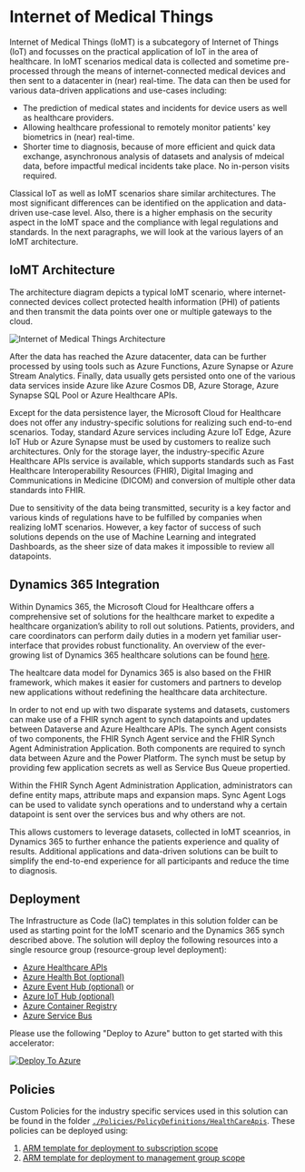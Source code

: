 # Internet of Medical Things

Internet of Medical Things (IoMT) is a subcategory of Internet of Things (IoT) and focusses on the practical application of IoT in the area of healthcare. In IoMT scenarios medical data is collected and sometime pre-processed through the means of internet-connected medical devices and then sent to a datacenter in (near) real-time. The data can then be used for various data-driven applications and use-cases including:

- The prediction of medical states and incidents for device users as well as healthcare providers.
- Allowing healthcare professional to remotely monitor patients' key biometrics in (near) real-time.
- Shorter time to diagnosis, because of more efficient and quick data exchange, asynchronous analysis of datasets and analysis of mdeical data, before impactful medical incidents take place. No in-person visits required.

Classical IoT as well as IoMT scenarios share similar architectures. The most significant differences can be identified on the application and data-driven use-case level. Also, there is a higher emphasis on the security aspect in the IoMT space and the compliance with legal regulations and standards. In the next paragraphs, we will look at the various layers of an IoMT architecture.

## IoMT Architecture

The architecture diagram depicts a typical IoMT scenario, where internet-connected devices collect protected health information (PHI) of patients and then transmit the data points over one or multiple gateways to the cloud.

![Internet of Medical Things Architecture](https://azurecomcdn.azureedge.net/cvt-de4fdbbb3ad8eae39e175d8a2cfbe51a8ba26df89652cc54f4ca3e6d74bf43d2/images/page/overview/iot/industry/healthcare/diag-iot-healthcare.svg)

After the data has reached the Azure datacenter, data can be further processed by using tools such as Azure Functions, Azure Synapse or Azure Stream Analytics. Finally, data usually gets persisted onto one of the various data services inside Azure like Azure Cosmos DB, Azure Storage, Azure Synapse SQL Pool or Azure Healthcare APIs.

Except for the data persistence layer, the Microsoft Cloud for Healthcare does not offer any industry-specific solutions for realizing such end-to-end scenarios. Today, standard Azure services including Azure IoT Edge, Azure IoT Hub or Azure Synapse must be used by customers to realize such architectures. Only for the storage layer, the industry-specific Azure Healthcare APIs service is available, which supports standards such as Fast Healthcare Interoperability Resources (FHIR), Digital Imaging and Communications in Medicine (DICOM) and conversion of multiple other data standards into FHIR.

Due to sensitivity of the data being transmitted, security is a key factor and various kinds of regulations have to be fulfilled by companies when realizing IoMT scenarios. However, a key factor of success of such solutions depends on the use of Machine Learning and integrated Dashboards, as the sheer size of data makes it impossible to review all datapoints.

## Dynamics 365 Integration

Within Dynamics 365, the Microsoft Cloud for Healthcare offers a comprehensive set of solutions for the healthcare market to expedite a healthcare organization’s ability to roll out solutions. Patients, providers, and care coordinators can perform daily duties in a modern yet familiar user-interface that provides robust functionality. An overview of the ever-growing list of Dynamics 365 healthcare solutions can be found [here](https://docs.microsoft.com/en-us/dynamics365/industry/healthcare/overview).

The healtcare data model for Dynamics 365 is also based on the FHIR framework, which makes it easier for customers and partners to develop new applications without redefining the healthcare data architecture.

In order to not end up with two disparate systems and datasets, customers can make use of a FHIR synch agent to synch datapoints and updates between Dataverse and Azure Healthcare APIs. The synch Agent consists of two components, the FHIR Synch Agent service and the FHIR Synch Agent Administration Application. Both components are required to synch data between Azure and the Power Platform. The synch must be setup by providing few application secrets as well as Service Bus Queue propertied.

Within the FHIR Synch Agent Administration Application, administrators can define entity maps, attribute maps and expansion maps. Sync Agent Logs can be used to validate synch operations and to understand why a certain datapoint is sent over the services bus and why others are not.

This allows customers to leverage datasets, collected in IoMT sceanrios, in Dynamics 365 to further enhance the patients experience and quality of results. Additional applications and data-driven solutions can be built to simplify the end-to-end experience for all participants and reduce the time to diagnosis.

## Deployment

The Infrastructure as Code (IaC) templates in this solution folder can be used as starting point for the IoMT scenario and the Dynamics 365 synch described above. The solution will deploy the following resources into a single resource group (resource-group level deployment):

- [Azure Healthcare APIs](https://docs.microsoft.com/en-us/azure/healthcare-apis/healthcare-apis-overview)
- [Azure Health Bot (optional)](https://docs.microsoft.com/en-us/azure/health-bot/)
- [Azure Event Hub (optional)](https://docs.microsoft.com/azure/event-hubs/) or
- [Azure IoT Hub (optional)](https://docs.microsoft.com/azure/iot-hub/about-iot-hub)
- [Azure Container Registry](https://docs.microsoft.com/en-us/azure/container-registry/)
- [Azure Service Bus](https://docs.microsoft.com/en-us/azure/service-bus-messaging/service-bus-messaging-overview)

Please use the following "Deploy to Azure" button to get started with this accelerator:

[![Deploy To Azure](https://aka.ms/deploytoazurebutton)](#TODO)

## Policies

Custom Policies for the industry specific services used in this solution can be found in the folder [`./Policies/PolicyDefinitions/HealthCareApis`](./Policies/PolicyDefinitions/HealthCareApis). These policies can be deployed using:

1. [ARM template for deployment to subscription scope](./Policies/PolicyDefinitions/deploy.policyDefinition.sub.json)
2. [ARM template for deployment to management group scope](./Policies/PolicyDefinitions/deploy.policyDefinition.mg.json)
